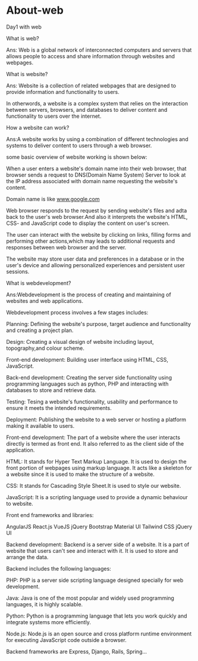 # About-web
Day1 with web

What is web?

Ans: Web is a global network of interconnected computers and servers that allows people to access and share information through websites and webpages.

What is website?

Ans: Website is a collection of related webpages that are designed to provide information and functionality to users.

In otherwords, a website is a complex system that relies on the interaction between servers, browsers, and databases to deliver content and functionality to users over the internet.

How a website can work?

Ans:A website works by using a combination of different technologies and systems to deliver content to users through a web browser.

some basic overview of website working is shown below:

When a user enters a website's domain name into their web browser, that browser sends a request to DNS(Domain Name System) Server to look at the IP address associated with domain name requesting the website's content.

Domain name is like www.google.com

Web browser responds to the request by sending website's files and adta back to the user's web browser.And also it interprets the website's HTML, CSS- and JavaScript code to display the content on user's screen.

The user can interact with the website by clicking on links, filling forms and performing other actions,which may leads to additional requests and responses between web browser and the server.

The website may store user data and preferences in a database or in the user's device and allowing personalized experiences and persistent user sessions.

What is webdevelopment?

Ans:Webdevelopment is the process of creating and maintaining of websites and web applications.

Webdevelopment process involves a few stages includes:

Planning: Defining the website's purpose, target audience and functionality and creating a project plan.

Design: Creating a visual design of website including layout, topography,and colour scheme.

Front-end development: Building user interface using HTML, CSS, JavaScript.

Back-end development: Creating the server side functionality using programming languages such as python, PHP and interacting with databases to store and retrieve data.

Testing: Tesing a website's functionality, usability and performance to ensure it meets the intended requirements.

Deployment: Publishing the website to a web server or hosting a platform making it available to users.

Front-end development: The part of a website where the user interacts directly is termed as front end. It also referred to as the client side of the application.

HTML: It stands for Hyper Text Markup Language. It is used to design the front portion of webpages using markup language. It acts like a skeleton for a website since it is used to make the structure of a website.

CSS: It stands for Cascading Style Sheet.It is used to style our website.

JavaScript: It is a scripting language used to provide a dynamic behaviour to website.

Front end frameworks and libraries:

AngularJS
React.js
VueJS
jQuery
Bootstrap
Material UI
Tailwind CSS
jQuery UI

Backend development: Backend is a server side of a website. It is a part of website that users can't see and interact with it. It is used to store and arrange the data.

Backend includes the following languages:

PHP: PHP is a server side scripting language designed specially for web development.

Java: Java is one of the most popular and widely used programming languages, it is highly scalable.

Python: Python is a programming language that lets you work quickly and integrate systems more efficiently.

Node.js: Node.js is an open source and cross platform runtime environment for executing JavaScript code outside a browser.

Backend frameworks are Express, Django, Rails, Spring...
